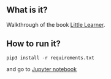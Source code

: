## What is it?
Walkthrough of the book [Little Learner](https://www.amazon.com/Little-Learner-Straight-Line-Learning-ebook/dp/B0BCDKRPTJ).

## How to run it?
```shell
pip3 install -r requirements.txt
```

and go to [Jupyter notebook](./little_learner.ipynb)